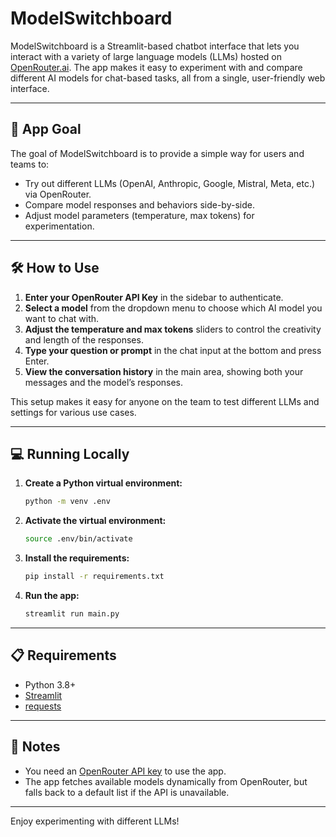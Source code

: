 # ModelSwitchboard

ModelSwitchboard is a Streamlit-based chatbot interface that lets you interact with a variety of large language models (LLMs) hosted on [OpenRouter.ai](https://openrouter.ai). The app makes it easy to experiment with and compare different AI models for chat-based tasks, all from a single, user-friendly web interface.

---

## 🚀 App Goal

The goal of ModelSwitchboard is to provide a simple way for users and teams to:
- Try out different LLMs (OpenAI, Anthropic, Google, Mistral, Meta, etc.) via OpenRouter.
- Compare model responses and behaviors side-by-side.
- Adjust model parameters (temperature, max tokens) for experimentation.

---

## 🛠️ How to Use

1. **Enter your OpenRouter API Key** in the sidebar to authenticate.
2. **Select a model** from the dropdown menu to choose which AI model you want to chat with.
3. **Adjust the temperature and max tokens** sliders to control the creativity and length of the responses.
4. **Type your question or prompt** in the chat input at the bottom and press Enter.
5. **View the conversation history** in the main area, showing both your messages and the model’s responses.

This setup makes it easy for anyone on the team to test different LLMs and settings for various use cases.

---

## 💻 Running Locally

1. **Create a Python virtual environment:**
    ```bash
    python -m venv .env
    ```

2. **Activate the virtual environment:**
    ```bash
    source .env/bin/activate
    ```

3. **Install the requirements:**
    ```bash
    pip install -r requirements.txt
    ```

4. **Run the app:**
    ```bash
    streamlit run main.py
    ```

---

## 📋 Requirements

- Python 3.8+
- [Streamlit](https://streamlit.io/)
- [requests](https://pypi.org/project/requests/)

---

## 📝 Notes

- You need an [OpenRouter API key](https://openrouter.ai/) to use the app.
- The app fetches available models dynamically from OpenRouter, but falls back to a default list if the API is unavailable.

---

Enjoy experimenting with different LLMs!